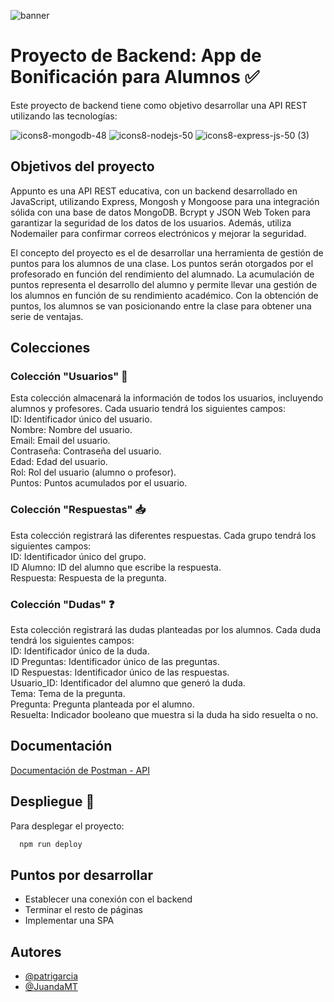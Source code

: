 
![banner](https://github.com/JuandaMT/Proyecto-Backend-App-Puntos/assets/130000511/b24f1ec2-04d8-43ec-b28a-589e20a956ec)


# Proyecto de Backend: App de Bonificación para Alumnos :white_check_mark:

Este proyecto de backend tiene como objetivo desarrollar una API REST utilizando las tecnologías:

![icons8-mongodb-48](https://github.com/JuandaMT/Proyecto-Backend-App-Puntos/assets/130000511/76a10dc6-c2dc-4fcb-8ab0-9064ecdd8a14)
![icons8-nodejs-50](https://github.com/JuandaMT/Proyecto-Backend-App-Puntos/assets/130000511/bb088984-7967-45a7-8189-6237347b531e)
![icons8-express-js-50 (3)](https://github.com/JuandaMT/Proyecto-Backend-App-Puntos/assets/130000511/527f342c-4798-43ac-9114-352535c69028)


## Objetivos del proyecto
Appunto es una API REST educativa, con un backend desarrollado en JavaScript, utilizando Express, Mongosh y Mongoose para una integración sólida con una base de datos MongoDB. Bcrypt y JSON Web Token para garantizar la seguridad de los datos de los usuarios. Además, utiliza Nodemailer para confirmar correos electrónicos y mejorar la seguridad.

El concepto del proyecto es el de desarrollar una herramienta de gestión de puntos para los alumnos de una clase. Los puntos serán otorgados por el profesorado en función del rendimiento del alumnado. La acumulación de puntos representa el desarrollo del alumno y permite llevar una gestión de los alumnos en función de su rendimiento académico. Con la obtención de puntos, los alumnos se van posicionando entre la clase para obtener una serie de ventajas.

## Colecciones

### Colección "Usuarios" 👤

Esta colección almacenará la información de todos los usuarios, incluyendo alumnos y profesores. Cada usuario tendrá los siguientes campos:<br>
ID: Identificador único del usuario.<br>
Nombre: Nombre del usuario. <br>
Email: Email del usuario.<br>
Contraseña: Contraseña del usuario.<br>
Edad: Edad del usuario.<br>
Rol: Rol del usuario (alumno o profesor).<br>
Puntos: Puntos acumulados por el usuario.<br>

### Colección "Respuestas" 📥

Esta colección registrará las diferentes respuestas. Cada grupo tendrá los siguientes campos:<br>
ID: Identificador único del grupo.<br>
ID Alumno: ID del alumno que escribe la respuesta.<br>
Respuesta: Respuesta de la pregunta.

### Colección "Dudas" ❓

Esta colección registrará las dudas planteadas por los alumnos. Cada duda tendrá los siguientes campos:<br>
ID: Identificador único de la duda.<br>
ID Preguntas: Identificador único de las preguntas.<br>
ID Respuestas: Identificador único de las respuestas.<br>
Usuario_ID: Identificador del alumno que generó la duda.<br>
Tema: Tema de la pregunta.<br>
Pregunta: Pregunta planteada por el alumno.<br>
Resuelta: Indicador booleano que muestra si la duda ha sido resuelta o no.

## Documentación

[Documentación de Postman - API](https://documenter.getpostman.com/view/28245188/2s946maA1f) 


## Despliegue 🚀


Para desplegar el proyecto:

```bash
  npm run deploy
```
## Puntos por desarrollar
* Establecer una conexión con el backend
* Terminar el resto de páginas
* Implementar una SPA
## Autores

- [@patrigarcia ]([https://github.com/JuandaMT/Proyecto-Backend](https://github.com/patrigarcia))
- [@JuandaMT]([https://github.com/JuandaMT/Proyecto-Backend](https://github.com/JuandaMT)https://github.com/JuandaMT)

